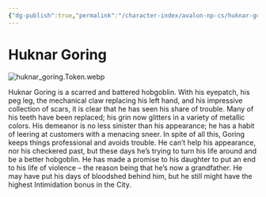 ```yaml
---
{"dg-publish":true,"permalink":"/character-index/avalon-np-cs/huknar-goring/","title":"Huknar Goring","tags":["JournalEntryPage"],"created":"2025-05-30T19:47:49.000-05:00"}
---
```


# Huknar Goring
![huknar_goring.Token.webp](/img/user/Voidbound%20token%20images/huknar_goring.Token.webp)

Huknar Goring is a scarred and battered hobgoblin. With his eyepatch, his peg leg, the mechanical claw replacing his left hand, and his impressive collection of scars, it is clear that he has seen his share of trouble. Many of his teeth have been replaced; his grin now glitters in a variety of metallic colors. His demeanor is no less sinister than his appearance; he has a habit of leering at customers with a menacing sneer. In spite of all this, Goring keeps things professional and avoids trouble. He can’t help his appearance, nor his checkered past, but these days he’s trying to turn his life around and be a better hobgoblin. He has made a promise to his daughter to put an end to his life of violence – the reason being that he’s now a grandfather. He may have put his days of bloodshed behind him, but he still might have the highest Intimidation bonus in the City.